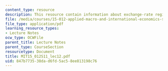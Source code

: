 ```yaml
---
content_type: resource
description: This resource contain information about exchange-rate regimes.
file: /media/courses/15-012-applied-macro-and-international-economics-spring-2011/847b773538dad6fd5ac58ee813198c76_MIT15_012S11_lec12.pdf
file_type: application/pdf
learning_resource_types:
- Lecture Notes
ocw_type: OCWFile
parent_title: Lecture Notes
parent_type: CourseSection
resourcetype: Document
title: MIT15_012S11_lec12.pdf
uid: 847b7735-38da-d6fd-5ac5-8ee813198c76
---
```

